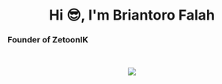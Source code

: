 <h1 align="center">Hi 😎, I'm Briantoro Falah</h1>
<h3>Founder of ZetoonIK</h3>
<br>
<!-- MY README SVG -->
<p align="center">
  <img src="readmebox.svg">
</p>
